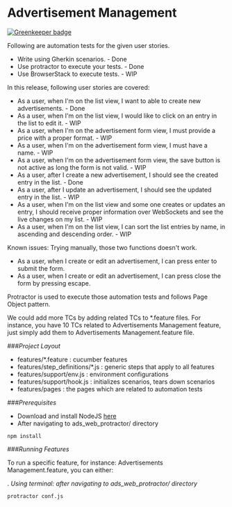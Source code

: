 # Advertisement Management

[![Greenkeeper badge](https://badges.greenkeeper.io/PeterNgTr/ads_web_protractor.svg)](https://greenkeeper.io/)

Following are automation tests for the given user stories.
 * Write using Gherkin scenarios. - Done
 * Use protractor to execute your tests. - Done
 * Use BrowserStack to execute tests. - WIP

In this release, following user stories are covered:
 * As a user, when I'm on the list view, I want to able to create new advertisements. - Done
 * As a user, when I'm on the list view, I would like to click on an entry in the list to edit it. - WIP
 * As a user, when I'm on the advertisement form view, I must provide a price with a proper format. - WIP
 * As a user, when I'm on the advertisement form view, I must have a name. - WIP
 * As a user, when I'm on the advertisement form view, the save button is not active as long the form is not valid. - WIP
 * As a user, after I create a new advertisement, I should see the created entry in the list. - Done
 * As a user, after I update an advertisement, I should see the updated entry in the list. - WIP
 * As a user, when I'm on the list view and some one creates or updates an entry, I should receive proper information over WebSockets and see the live changes on my list. - WIP
 * As a user, when I'm on the list view, I can sort the list entries by name, in ascending and descending order. - WIP

Known issues:
 Trying manually, those two functions doesn't work.
  * As a user, when I create or edit an advertisement, I can press enter to submit the form.
  * As a user, when I create or edit an advertisement, I can press close the form by pressing escape.

Protractor is used to execute those automation tests and follows Page Object pattern.

We could add more TCs by adding related TCs to *.feature files. 
For instance, you have 10 TCs related to Advertisements Management feature, just simply add them to Advertisements Management.feature file.

###*Project Layout*

* features/*.feature : cucumber features
* features/step_definitions/*.js : generic steps that apply to all features
* features/support/env.js : environment configurations
* features/support/hook.js : initializes scenarios, tears down scenarios
* features/pages : the pages which are related to automation tests

###*Prerequisites*

* Download and install NodeJS [here](https://nodejs.org/en/)
* After navigating to ads_web_protractor/ directory

```
npm install
```

###*Running Features*

To run a specific feature, for instance: Advertisements Management.feature, you can either:

. *Using terminal: after navigating to ads_web_protractor/ directory*
```
protractor conf.js
```